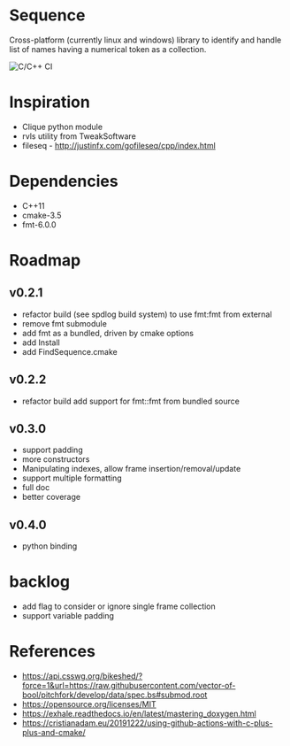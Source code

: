 # Sequence
Cross-platform (currently linux and windows) library to identify and handle list of names
having a numerical token as a collection.

![C/C++ CI](https://github.com/samson-jerome/sequence/workflows/C/C++%20CI/badge.svg)

# Inspiration
* Clique python module
* rvls utility from TweakSoftware
* fileseq - http://justinfx.com/gofileseq/cpp/index.html

# Dependencies
* C++11
* cmake-3.5
* fmt-6.0.0

# Roadmap
## v0.2.1
* refactor build (see spdlog build system) to use fmt:fmt from external
* remove fmt submodule
* add fmt as a bundled, driven by cmake options
* add Install
* add FindSequence.cmake

## v0.2.2
* refactor build add support for fmt::fmt from bundled source

## v0.3.0
* support padding
* more constructors
* Manipulating indexes, allow frame insertion/removal/update
* support multiple formatting
* full doc
* better coverage

## v0.4.0
* python binding

# backlog
* add flag to consider or ignore single frame collection
* support variable padding

# References
* https://api.csswg.org/bikeshed/?force=1&url=https://raw.githubusercontent.com/vector-of-bool/pitchfork/develop/data/spec.bs#submod.root
* https://opensource.org/licenses/MIT
* https://exhale.readthedocs.io/en/latest/mastering_doxygen.html
* https://cristianadam.eu/20191222/using-github-actions-with-c-plus-plus-and-cmake/